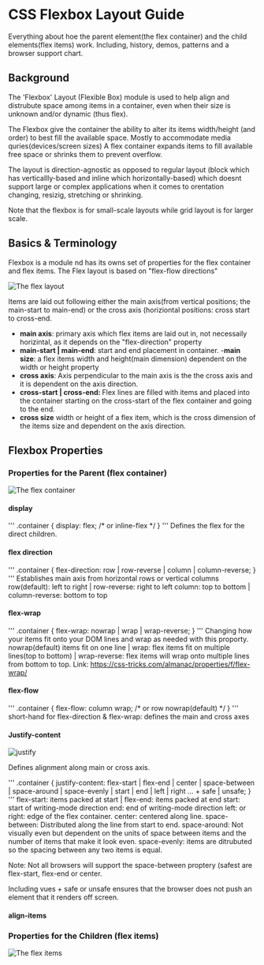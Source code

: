 # CSS Flexbox Layout Guide

Everything about hoe the parent element(the flex container) and the child elements(flex items) work. Including, history, demos, patterns and a browser support chart.

## Background
The 'Flexbox' Layout (Flexible Box) module is used to help align and distrubute space among items in a container, even when their size is unknown and/or dynamic (thus flex).

The Flexbox give the container the ability to alter its items width/height (and order) to best fill the available space. Mostly to accommodate media quries(devices/screen sizes) A flex container expands items to fill available free space or shrinks them to prevent overflow. 

The layout is direction-agnostic as opposed to regular layout (block which has verticallly-based and inline which horizontally-based) which doesnt support large or complex applications when it comes to orentation changing, resizig, stretching or shrinking.

Note that the flexbox is for small-scale layouts while grid layout is for larger scale. 


## Basics & Terminology
Flexbox is a module nd has its owns set of properties for the flex container and flex items. The Flex layout is based on "flex-flow directions" 

<img href="https://css-tricks.com/wp-content/uploads/2018/11/00-basic-terminology.svg" alt="The flex layout" />

Items are laid out following either the main axis(from vertical positions; the main-start to main-end) or the cross axis (horiziontal positions: cross start to cross-end.

- <b>main axis</b>: primary axis which flex items are laid out in, not necessaily horizintal, as it depends on the "flex-direction" property
- <b>main-start | main-end</b>: start and end placement in container.
-<b>main size</b>: a flex items width and height(main dimension) dependent on the width or height property
- <b>cross axis</b>: Axis perpendicular to the main axis is the the cross axis and it is dependent on the axis direction.
- <b> cross-start | cross-end: </b> Flex lines are filled with items and placed into the container starting on the cross-start of the flex container and going to the end.
- <b>cross size</b> width or height of a flex item, which is the cross dimension of the items size and dependent on the axis direction.

## Flexbox Properties

### Properties for the Parent (flex container)
<img href="https://css-tricks.com/wp-content/uploads/2018/10/01-container.svg" alt="The flex container" />

#### display
'''
.container {
display: flex; /* or inline-flex */
}
'''
Defines the flex for the direct children.

#### flex direction
'''
.container {
  flex-direction: row | row-reverse | column | column-reverse;
}
'''
Establishes main axis from horizontal rows or vertical columns
row(default): left to right | row-reverse: right to left
column: top to bottom  |  column-reverse: bottom to top

#### flex-wrap
'''
.container {
  flex-wrap: nowrap | wrap | wrap-reverse;
}
'''
Changing how your items fit onto your DOM lines and wrap as needed with this proporty. nowrap(default) items fit on one line | wrap: flex items fit on multiple lines(top to bottom) | wrap-reverse: flex items will wrap onto multiple lines from bottom to top. Link: https://css-tricks.com/almanac/properties/f/flex-wrap/

#### flex-flow
'''
.container {
  flex-flow: column wrap; /* or row nowrap(default) */
}
'''
short-hand for flex-direction & flex-wrap: defines the main and cross axes

#### Justify-content
<img href="https://css-tricks.com/wp-content/uploads/2018/10/justify-content.svg" alt="justify" />

Defines alignment along main or cross axis. 

'''
.container {
  justify-content: flex-start | flex-end | center | space-between | space-around | space-evenly | start | end | left | right ... + safe | unsafe;
}
'''
flex-start: items packed at start | flex-end: items packed at end
start: start of writing-mode direction end: end of writing-mode direction left: or right: edge of the flex container. center: centered along line. space-between: Distributed along the line from start to end. space-around: Not visually even but dependent on the units of space between items and the number of items that make it look even. space-evenly: items are ditrubuted so the spacing between any two items is equal.

Note: Not all browsers will support the space-between proptery (safest are flex-start, flex-end or center.

Including vues + safe or unsafe ensures that the browser does not push an element that it renders off screen.

#### align-items

### Properties for the Children (flex items)
<img href="https://css-tricks.com/wp-content/uploads/2018/10/02-items.svg" alt="The flex items" />


